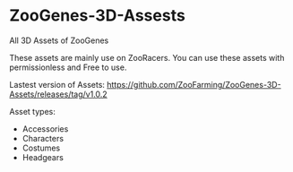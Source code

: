 # ZooGenes-3D-Assests
All 3D Assets of ZooGenes

These assets are mainly use on ZooRacers. You can use these assets with permissionless and Free to use.

Lastest version of Assets:
https://github.com/ZooFarming/ZooGenes-3D-Assets/releases/tag/v1.0.2

Asset types:
- Accessories
- Characters
- Costumes
- Headgears
